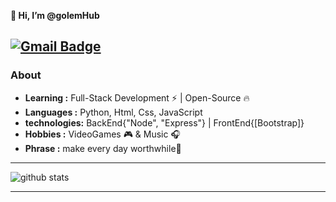 **👋 Hi, I’m @golemHub**

[![Gmail Badge](https://img.shields.io/badge/-kevinharo20@gmail.com-c14438?style=flat-square&logo=Gmail&logoColor=white&link=mailto:kevinharo20@gmail.com)](mailto:kevinharo20@gmail.com)
---------------------------------------------------------------------------------------------------------------------------------------------------------------------------------
### About

-  **Learning :** Full-Stack Development :zap: | Open-Source :fire:	
-  **Languages :** Python, Html, Css, JavaScript
-  **technologies:** BackEnd{"Node", "Express"} | FrontEnd{[Bootstrap]}
-  **Hobbies :** VideoGames 🎮 & Music :headphones:
-  **Phrase :** make every day worthwhile🙌
---------------------------------------------------------------------------------------------------------------------------------------------------------------------------------

![github stats](https://github-readme-stats.vercel.app/api?username=golemHub&show_icons=true)

---------------------------------------------------------------------------------------------------------------------------------------------------------------------------------

